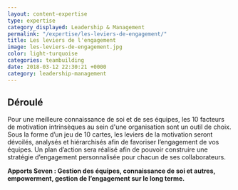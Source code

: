 ```yaml
---
layout: content-expertise
type: expertise
category_displayed: Leadership & Management
permalink: "/expertise/les-leviers-de-engagement/"
title: Les leviers de l'engagement
image: les-leviers-de-engagement.jpg
color: light-turquoise
categories: teambuilding
date: 2018-03-12 22:30:21 +0000
category: leadership-management
---
```


## Déroulé

Pour une meilleure connaissance de soi et de ses équipes, les 10 facteurs de motivation intrinsèques au sein d'une organisation sont un outil de choix. Sous la forme d’un jeu de 10 cartes, les leviers de la motivation seront dévoilés, analysés et hiérarchisés afin de favoriser l’engagement de vos équipes. Un plan d’action sera réalisé afin de pouvoir construire une stratégie d’engagement personnalisée pour chacun de ses collaborateurs.

**Apports Seven : Gestion des équipes, connaissance de soi et autres, empowerment, gestion de l’engagement sur le long terme.**

